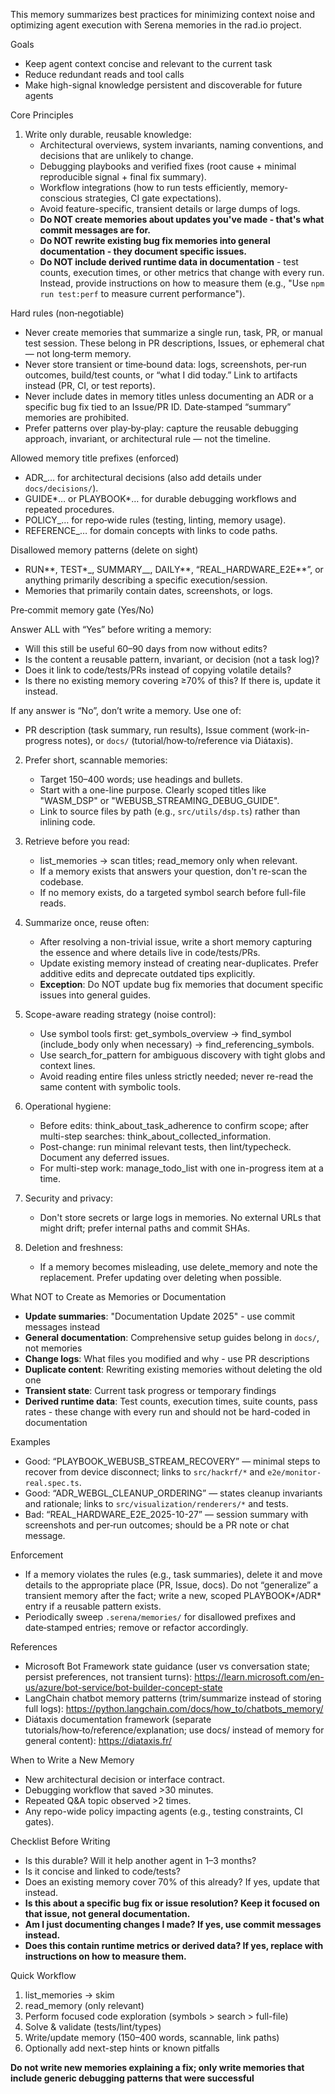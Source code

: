 This memory summarizes best practices for minimizing context noise and optimizing agent execution with Serena memories in the rad.io project.

Goals

- Keep agent context concise and relevant to the current task
- Reduce redundant reads and tool calls
- Make high-signal knowledge persistent and discoverable for future agents

Core Principles

1. Write only durable, reusable knowledge:
   - Architectural overviews, system invariants, naming conventions, and decisions that are unlikely to change.
   - Debugging playbooks and verified fixes (root cause + minimal reproducible signal + final fix summary).
   - Workflow integrations (how to run tests efficiently, memory-conscious strategies, CI gate expectations).
   - Avoid feature-specific, transient details or large dumps of logs.
   - **Do NOT create memories about updates you've made - that's what commit messages are for.**
   - **Do NOT rewrite existing bug fix memories into general documentation - they document specific issues.**
   - **Do NOT include derived runtime data in documentation** - test counts, execution times, or other metrics that change with every run. Instead, provide instructions on how to measure them (e.g., "Use `npm run test:perf` to measure current performance").

Hard rules (non‑negotiable)

- Never create memories that summarize a single run, task, PR, or manual test session. These belong in PR descriptions, Issues, or ephemeral chat — not long‑term memory.
- Never store transient or time‑bound data: logs, screenshots, per‑run outcomes, build/test counts, or “what I did today.” Link to artifacts instead (PR, CI, or test reports).
- Never include dates in memory titles unless documenting an ADR or a specific bug fix tied to an Issue/PR ID. Date‑stamped “summary” memories are prohibited.
- Prefer patterns over play‑by‑play: capture the reusable debugging approach, invariant, or architectural rule — not the timeline.

Allowed memory title prefixes (enforced)

- ADR\_… for architectural decisions (also add details under `docs/decisions/`).
- GUIDE*… or PLAYBOOK*… for durable debugging workflows and repeated procedures.
- POLICY\_… for repo‑wide rules (testing, linting, memory usage).
- REFERENCE\_… for domain concepts with links to code paths.

Disallowed memory patterns (delete on sight)

- RUN*\*, TEST*\_, SUMMARY\_\_, DAILY*\*, “REAL_HARDWARE_E2E*\*”, or anything primarily describing a specific execution/session.
- Memories that primarily contain dates, screenshots, or logs.

Pre‑commit memory gate (Yes/No)

Answer ALL with “Yes” before writing a memory:

- Will this still be useful 60–90 days from now without edits?
- Is the content a reusable pattern, invariant, or decision (not a task log)?
- Does it link to code/tests/PRs instead of copying volatile details?
- Is there no existing memory covering ≥70% of this? If there is, update it instead.

If any answer is “No”, don’t write a memory. Use one of:

- PR description (task summary, run results), Issue comment (work-in-progress notes), or `docs/` (tutorial/how‑to/reference via Diátaxis).

2. Prefer short, scannable memories:
   - Target 150–400 words; use headings and bullets.
   - Start with a one-line purpose. Clearly scoped titles like "WASM_DSP" or "WEBUSB_STREAMING_DEBUG_GUIDE".
   - Link to source files by path (e.g., `src/utils/dsp.ts`) rather than inlining code.

3. Retrieve before you read:
   - list_memories -> scan titles; read_memory only when relevant.
   - If a memory exists that answers your question, don't re-scan the codebase.
   - If no memory exists, do a targeted symbol search before full-file reads.

4. Summarize once, reuse often:
   - After resolving a non-trivial issue, write a short memory capturing the essence and where details live in code/tests/PRs.
   - Update existing memory instead of creating near-duplicates. Prefer additive edits and deprecate outdated tips explicitly.
   - **Exception**: Do NOT update bug fix memories that document specific issues into general guides.

5. Scope-aware reading strategy (noise control):
   - Use symbol tools first: get_symbols_overview -> find_symbol (include_body only when necessary) -> find_referencing_symbols.
   - Use search_for_pattern for ambiguous discovery with tight globs and context lines.
   - Avoid reading entire files unless strictly needed; never re-read the same content with symbolic tools.

6. Operational hygiene:
   - Before edits: think_about_task_adherence to confirm scope; after multi-step searches: think_about_collected_information.
   - Post-change: run minimal relevant tests, then lint/typecheck. Document any deferred issues.
   - For multi-step work: manage_todo_list with one in-progress item at a time.

7. Security and privacy:
   - Don't store secrets or large logs in memories. No external URLs that might drift; prefer internal paths and commit SHAs.

8. Deletion and freshness:
   - If a memory becomes misleading, use delete_memory and note the replacement. Prefer updating over deleting when possible.

What NOT to Create as Memories or Documentation

- **Update summaries**: "Documentation Update 2025" - use commit messages instead
- **General documentation**: Comprehensive setup guides belong in `docs/`, not memories
- **Change logs**: What files you modified and why - use PR descriptions
- **Duplicate content**: Rewriting existing memories without deleting the old one
- **Transient state**: Current task progress or temporary findings
- **Derived runtime data**: Test counts, execution times, suite counts, pass rates - these change with every run and should not be hard-coded in documentation

Examples

- Good: “PLAYBOOK_WEBUSB_STREAM_RECOVERY” — minimal steps to recover from device disconnect; links to `src/hackrf/*` and `e2e/monitor-real.spec.ts`.
- Good: “ADR_WEBGL_CLEANUP_ORDERING” — states cleanup invariants and rationale; links to `src/visualization/renderers/*` and tests.
- Bad: “REAL_HARDWARE_E2E_2025-10-27” — session summary with screenshots and per‑run outcomes; should be a PR note or chat message.

Enforcement

- If a memory violates the rules (e.g., task summaries), delete it and move details to the appropriate place (PR, Issue, docs). Do not “generalize” a transient memory after the fact; write a new, scoped PLAYBOOK*/ADR* entry if a reusable pattern exists.
- Periodically sweep `.serena/memories/` for disallowed prefixes and date‑stamped entries; remove or refactor accordingly.

References

- Microsoft Bot Framework state guidance (user vs conversation state; persist preferences, not transient turns): https://learn.microsoft.com/en-us/azure/bot-service/bot-builder-concept-state
- LangChain chatbot memory patterns (trim/summarize instead of storing full logs): https://python.langchain.com/docs/how_to/chatbots_memory/
- Diátaxis documentation framework (separate tutorials/how‑to/reference/explanation; use docs/ instead of memory for general content): https://diataxis.fr/

When to Write a New Memory

- New architectural decision or interface contract.
- Debugging workflow that saved >30 minutes.
- Repeated Q&A topic observed >2 times.
- Any repo-wide policy impacting agents (e.g., testing constraints, CI gates).

Checklist Before Writing

- Is this durable? Will it help another agent in 1–3 months?
- Is it concise and linked to code/tests?
- Does an existing memory cover 70% of this already? If yes, update that instead.
- **Is this about a specific bug fix or issue resolution? Keep it focused on that issue, not general documentation.**
- **Am I just documenting changes I made? If yes, use commit messages instead.**
- **Does this contain runtime metrics or derived data? If yes, replace with instructions on how to measure them.**

Quick Workflow

1. list_memories -> skim
2. read_memory (only relevant)
3. Perform focused code exploration (symbols > search > full-file)
4. Solve & validate (tests/lint/types)
5. Write/update memory (150–400 words, scannable, link paths)
6. Optionally add next-step hints or known pitfalls

**Do not write new memories explaining a fix; only write memories that include generic debugging patterns that were successful**
